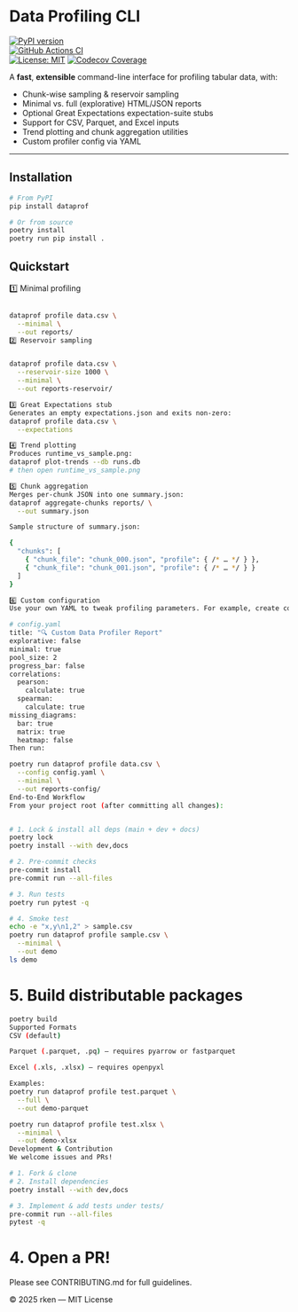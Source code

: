 # Data Profiling CLI

[![PyPI version](https://img.shields.io/pypi/v/dataprof.svg)](https://pypi.org/project/dataprof)  
[![GitHub Actions CI](https://github.com/rkendev/dataprof/actions/workflows/ci.yml/badge.svg)](https://github.com/rkendev/dataprof/actions)  
[![License: MIT](https://img.shields.io/badge/License-MIT-blue.svg)](LICENSE)
[![Codecov Coverage](https://img.shields.io/codecov/c/gh/rkendev/dataprof/main.svg?label=coverage)](https://app.codecov.io/gh/rkendev/dataprof)  

A **fast**, **extensible** command-line interface for profiling tabular data, with:

- Chunk-wise sampling & reservoir sampling  
- Minimal vs. full (explorative) HTML/JSON reports  
- Optional Great Expectations expectation-suite stubs  
- Support for CSV, Parquet, and Excel inputs  
- Trend plotting and chunk aggregation utilities  
- Custom profiler config via YAML

---

## Installation

```bash
# From PyPI
pip install dataprof

# Or from source
poetry install
poetry run pip install .
```

## Quickstart
1️⃣ Minimal profiling
```bash

dataprof profile data.csv \
  --minimal \
  --out reports/
2️⃣ Reservoir sampling


dataprof profile data.csv \
  --reservoir-size 1000 \
  --minimal \
  --out reports-reservoir/

3️⃣ Great Expectations stub
Generates an empty expectations.json and exits non-zero:
dataprof profile data.csv \
  --expectations

4️⃣ Trend plotting
Produces runtime_vs_sample.png:
dataprof plot-trends --db runs.db
# then open runtime_vs_sample.png

5️⃣ Chunk aggregation
Merges per-chunk JSON into one summary.json:
dataprof aggregate-chunks reports/ \
  --out summary.json

Sample structure of summary.json:

{
  "chunks": [
    { "chunk_file": "chunk_000.json", "profile": { /* … */ } },
    { "chunk_file": "chunk_001.json", "profile": { /* … */ } }
  ]
}

6️⃣ Custom configuration
Use your own YAML to tweak profiling parameters. For example, create config.yaml:

# config.yaml
title: "🔍 Custom Data Profiler Report"
explorative: false
minimal: true
pool_size: 2
progress_bar: false
correlations:
  pearson:
    calculate: true
  spearman:
    calculate: true
missing_diagrams:
  bar: true
  matrix: true
  heatmap: false
Then run:

poetry run dataprof profile data.csv \
  --config config.yaml \
  --minimal \
  --out reports-config/
End-to-End Workflow
From your project root (after committing all changes):


# 1. Lock & install all deps (main + dev + docs)
poetry lock
poetry install --with dev,docs

# 2. Pre-commit checks
pre-commit install
pre-commit run --all-files

# 3. Run tests
poetry run pytest -q

# 4. Smoke test
echo -e "x,y\n1,2" > sample.csv
poetry run dataprof profile sample.csv \
  --minimal \
  --out demo
ls demo
```

# 5. Build distributable packages
```bash
poetry build
Supported Formats
CSV (default)

Parquet (.parquet, .pq) — requires pyarrow or fastparquet

Excel (.xls, .xlsx) — requires openpyxl

Examples:
poetry run dataprof profile test.parquet \
  --full \
  --out demo-parquet

poetry run dataprof profile test.xlsx \
  --minimal \
  --out demo-xlsx
Development & Contribution
We welcome issues and PRs!

# 1. Fork & clone
# 2. Install dependencies
poetry install --with dev,docs

# 3. Implement & add tests under tests/
pre-commit run --all-files
pytest -q
```

# 4. Open a PR!
Please see CONTRIBUTING.md for full guidelines.

© 2025 rken — MIT License